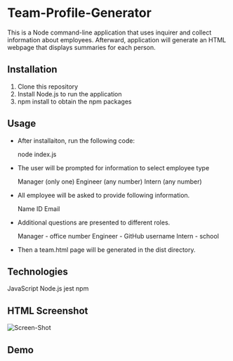 # Team-Profile-Generator

This is a Node command-line application that uses inquirer and collect information about employees. Afterward, application will generate an HTML webpage that displays summaries for each person.

## Installation
1. Clone this repository
2. Install Node.js to run the application
3. npm install to obtain the npm packages

## Usage
- After installaiton, run the following code:

     node index.js

- The user will be prompted for information to select employee type

   Manager (only one)
   Engineer (any number)
   Intern (any number)

- All employee will be asked to provide following information. 

   Name
   ID
   Email

- Additional questions are presented to different roles. 

   Manager - office number
   Engineer - GitHub username
   Intern - school

- Then a team.html page will be generated in the dist directory.

## Technologies
 JavaScript
 Node.js
 jest
 npm

## HTML Screenshot
![Screen-Shot](https://user-images.githubusercontent.com/30817557/126135590-9eb67ba4-177a-4fe6-be78-52b0364b2c93.png)


## Demo
